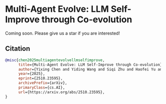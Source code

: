 # Multi-Agent Evolve: LLM Self-Improve through Co-evolution

Coming soon. Please give us a star if you are interested!


## Citation

```bibtex
@misc{chen2025multiagentevolvellmselfimprove,
      title={Multi-Agent Evolve: LLM Self-Improve through Co-evolution}, 
      author={Yixing Chen and Yiding Wang and Siqi Zhu and Haofei Yu and Tao Feng and Muhan Zhan and Mostofa Patwary and Jiaxuan You},
      year={2025},
      eprint={2510.23595},
      archivePrefix={arXiv},
      primaryClass={cs.AI},
      url={https://arxiv.org/abs/2510.23595}, 
}
```

